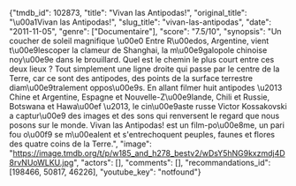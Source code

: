 {"tmdb_id": 102873, "title": "Vivan las Antipodas!", "original_title": "\u00a1Vivan las Antipodas!", "slug_title": "vivan-las-antipodas", "date": "2011-11-05", "genre": ["Documentaire"], "score": "7.5/10", "synopsis": "Un coucher de soleil magnifique \u00e0 Entre R\u00edos, Argentine, vient t\u00e9lescoper la clameur de Shanghai, la m\u00e9galopole chinoise noy\u00e9e dans le brouillard. Quel est le chemin le plus court entre ces deux lieux ? Tout simplement une ligne droite qui passe par le centre de la Terre, car ce sont des antipodes, des points de la surface terrestre diam\u00e9tralement oppos\u00e9s. En allant filmer huit antipodes \u2013 Chine et Argentine, Espagne et Nouvelle-Z\u00e9lande, Chili et Russie, Botswana et Hawa\u00ef \u2013, le cin\u00e9aste russe Victor Kossakovski a captur\u00e9 des images et des sons qui renversent le regard que nous posons sur le monde. Vivan las Antipodas! est un film-po\u00e8me, un pari fou o\u00f9 se m\u00ealent et s'entrechoquent peuples, faunes et flores des quatre coins de la Terre.", "image": "https://image.tmdb.org/t/p/w185_and_h278_bestv2/wDsY5hNG9kxzmdj4D8rvNUoWLKU.jpg", "actors": [], "comments": [], "recommandations_id": [198466, 50817, 46226], "youtube_key": "notfound"}